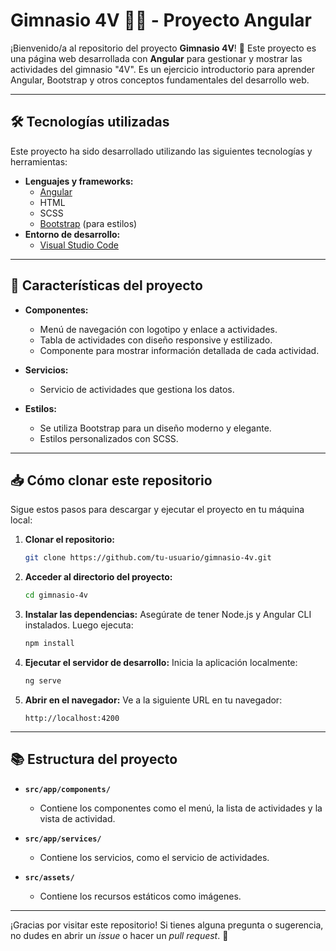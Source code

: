 # Gimnasio 4V 🏋️‍♀️ - Proyecto Angular

¡Bienvenido/a al repositorio del proyecto **Gimnasio 4V**! 🎉 Este proyecto es una página web desarrollada con **Angular** para gestionar y mostrar las actividades del gimnasio "4V". Es un ejercicio introductorio para aprender Angular, Bootstrap y otros conceptos fundamentales del desarrollo web.

---

## 🛠️ Tecnologías utilizadas

Este proyecto ha sido desarrollado utilizando las siguientes tecnologías y herramientas:

- **Lenguajes y frameworks:**
  - [Angular](https://angular.io/)
  - HTML
  - SCSS
  - [Bootstrap](https://getbootstrap.com/) (para estilos)
- **Entorno de desarrollo:**
  - [Visual Studio Code](https://code.visualstudio.com/)

---

## 🚀 Características del proyecto

- **Componentes:** 
  - Menú de navegación con logotipo y enlace a actividades.
  - Tabla de actividades con diseño responsive y estilizado.
  - Componente para mostrar información detallada de cada actividad.
  
- **Servicios:**
  - Servicio de actividades que gestiona los datos.

- **Estilos:** 
  - Se utiliza Bootstrap para un diseño moderno y elegante.
  - Estilos personalizados con SCSS.

---

## 📥 Cómo clonar este repositorio

Sigue estos pasos para descargar y ejecutar el proyecto en tu máquina local:

1. **Clonar el repositorio:**
   ```bash
   git clone https://github.com/tu-usuario/gimnasio-4v.git
   ```

2. **Acceder al directorio del proyecto:**
   ```bash
   cd gimnasio-4v
   ```

3. **Instalar las dependencias:** Asegúrate de tener Node.js y Angular CLI instalados. Luego ejecuta:
   ```bash
   npm install
   ```

4. **Ejecutar el servidor de desarrollo:** Inicia la aplicación localmente:
   ```bash
   ng serve
   ```

5. **Abrir en el navegador:** Ve a la siguiente URL en tu navegador:
   ```
   http://localhost:4200
   ```

---

## 📚 Estructura del proyecto

- **`src/app/components/`**
  - Contiene los componentes como el menú, la lista de actividades y la vista de actividad.

- **`src/app/services/`**
  - Contiene los servicios, como el servicio de actividades.

- **`src/assets/`**
  - Contiene los recursos estáticos como imágenes.

---

¡Gracias por visitar este repositorio! Si tienes alguna pregunta o sugerencia, no dudes en abrir un *issue* o hacer un *pull request*. 🚀
